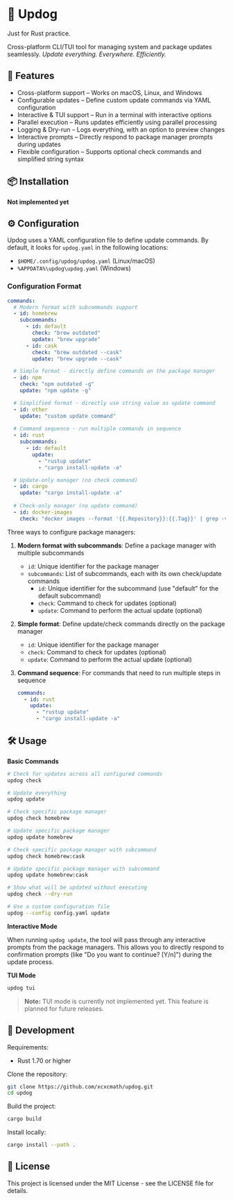 # 🌭 Updog

Just for Rust practice.

Cross-platform CLI/TUI tool for managing system and package updates seamlessly.
*Update everything. Everywhere. Efficiently.*

## 🚀 Features

- Cross-platform support – Works on macOS, Linux, and Windows
- Configurable updates – Define custom update commands via YAML configuration
- Interactive & TUI support – Run in a terminal with interactive options
- Parallel execution – Runs updates efficiently using parallel processing
- Logging & Dry-run – Logs everything, with an option to preview changes
- Interactive prompts – Directly respond to package manager prompts during updates
- Flexible configuration – Supports optional check commands and simplified string syntax

## 📦 Installation

**Not implemented yet**

## ⚙️ Configuration

Updog uses a YAML configuration file to define update commands. By default, it looks for `updog.yaml` in the following locations:
- `$HOME/.config/updog/updog.yaml` (Linux/macOS)
- `%APPDATA%\updog\updog.yaml` (Windows)

### Configuration Format

```yaml
commands:
  # Modern format with subcommands support
  - id: homebrew
    subcommands:
      - id: default
        check: "brew outdated"
        update: "brew upgrade"
      - id: cask
        check: "brew outdated --cask"
        update: "brew upgrade --cask"

  # Simple format - directly define commands on the package manager
  - id: npm
    check: "npm outdated -g"
    update: "npm update -g"

  # Simplified format - directly use string value as update command
  - id: other
    update: "custom update command"
    
  # Command sequence - run multiple commands in sequence
  - id: rust
    subcommands:
      - id: default
        update:
          - "rustup update"
          - "cargo install-update -a"

  # Update-only manager (no check command)
  - id: cargo
    update: "cargo install-update -a"
    
  # Check-only manager (no update command)
  - id: docker-images
    check: "docker images --format '{{.Repository}}:{{.Tag}}' | grep -v '<none>' | xargs -I{} docker pull {} 2>&1 | grep -v 'up to date'"
```

Three ways to configure package managers:

1. **Modern format with subcommands**: Define a package manager with multiple subcommands
   - `id`: Unique identifier for the package manager
   - `subcommands`: List of subcommands, each with its own check/update commands
     - `id`: Unique identifier for the subcommand (use "default" for the default subcommand)
     - `check`: Command to check for updates (optional)
     - `update`: Command to perform the actual update (optional)

2. **Simple format**: Define update/check commands directly on the package manager
   - `id`: Unique identifier for the package manager
   - `check`: Command to check for updates (optional)
   - `update`: Command to perform the actual update (optional)

3. **Command sequence**: For commands that need to run multiple steps in sequence
   ```yaml
   commands:
     - id: rust
       update:
         - "rustup update"
         - "cargo install-update -a"
   ```

## 🛠️ Usage

**Basic Commands**

```bash
# Check for updates across all configured commands
updog check

# Update everything
updog update

# Check specific package manager
updog check homebrew

# Update specific package manager
updog update homebrew

# Check specific package manager with subcommand
updog check homebrew:cask

# Update specific package manager with subcommand
updog update homebrew:cask

# Show what will be updated without executing
updog check --dry-run

# Use a custom configuration file
updog --config config.yaml update
```

**Interactive Mode**

When running `updog update`, the tool will pass through any interactive prompts from the package managers. This allows you to directly respond to confirmation prompts (like "Do you want to continue? [Y/n]") during the update process.

**TUI Mode**
```bash
updog tui
```
> **Note:** TUI mode is currently not implemented yet. This feature is planned for future releases.

## 🔧 Development

Requirements:
- Rust 1.70 or higher

Clone the repository:
```bash
git clone https://github.com/xcxcmath/updog.git
cd updog
```

Build the project:
```bash
cargo build
```

Install locally:
```bash
cargo install --path .
```

## 📝 License

This project is licensed under the MIT License - see the LICENSE file for details.

